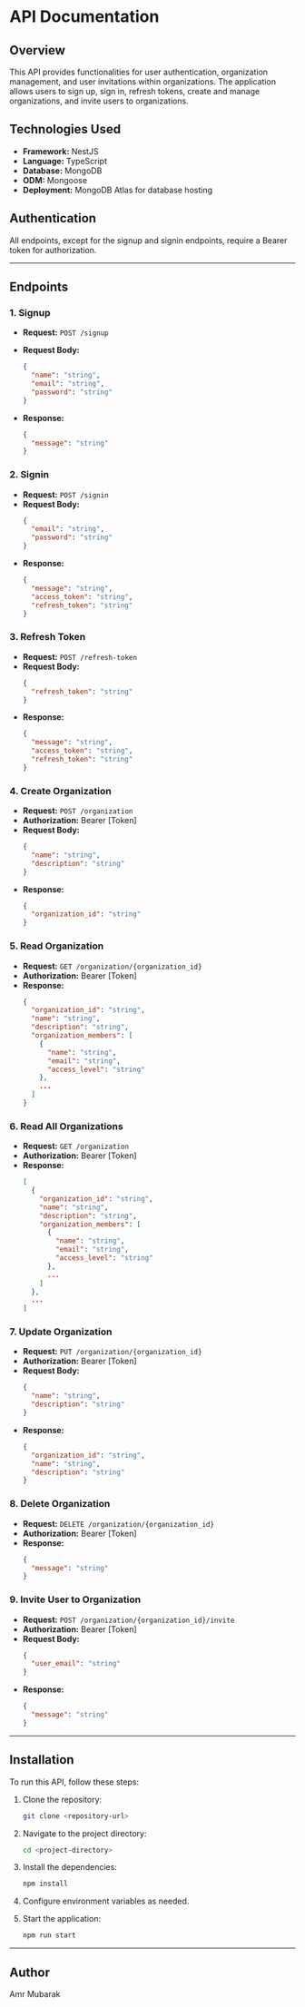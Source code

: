 # API Documentation

## Overview

This API provides functionalities for user authentication, organization management, and user invitations within organizations. The application allows users to sign up, sign in, refresh tokens, create and manage organizations, and invite users to organizations.

## Technologies Used

- **Framework:** NestJS
- **Language:** TypeScript
- **Database:** MongoDB
- **ODM:** Mongoose
- **Deployment:** MongoDB Atlas for database hosting

## Authentication

All endpoints, except for the signup and signin endpoints, require a Bearer token for authorization.

---

## Endpoints

### 1. Signup

- **Request:** `POST /signup`
- **Request Body:**

  ```json
  {
    "name": "string",
    "email": "string",
    "password": "string"
  }
  ```

- **Response:**
  ```json
  {
    "message": "string"
  }
  ```

### 2. Signin

- **Request:** `POST /signin`
- **Request Body:**
  ```json
  {
    "email": "string",
    "password": "string"
  }
  ```
- **Response:**
  ```json
  {
    "message": "string",
    "access_token": "string",
    "refresh_token": "string"
  }
  ```

### 3. Refresh Token

- **Request:** `POST /refresh-token`
- **Request Body:**
  ```json
  {
    "refresh_token": "string"
  }
  ```
- **Response:**
  ```json
  {
    "message": "string",
    "access_token": "string",
    "refresh_token": "string"
  }
  ```

### 4. Create Organization

- **Request:** `POST /organization`
- **Authorization:** Bearer [Token]
- **Request Body:**
  ```json
  {
    "name": "string",
    "description": "string"
  }
  ```
- **Response:**
  ```json
  {
    "organization_id": "string"
  }
  ```

### 5. Read Organization

- **Request:** `GET /organization/{organization_id}`
- **Authorization:** Bearer [Token]
- **Response:**
  ```json
  {
    "organization_id": "string",
    "name": "string",
    "description": "string",
    "organization_members": [
      {
        "name": "string",
        "email": "string",
        "access_level": "string"
      },
      ...
    ]
  }
  ```

### 6. Read All Organizations

- **Request:** `GET /organization`
- **Authorization:** Bearer [Token]
- **Response:**
  ```json
  [
    {
      "organization_id": "string",
      "name": "string",
      "description": "string",
      "organization_members": [
        {
          "name": "string",
          "email": "string",
          "access_level": "string"
        },
        ...
      ]
    },
    ...
  ]
  ```

### 7. Update Organization

- **Request:** `PUT /organization/{organization_id}`
- **Authorization:** Bearer [Token]
- **Request Body:**
  ```json
  {
    "name": "string",
    "description": "string"
  }
  ```
- **Response:**
  ```json
  {
    "organization_id": "string",
    "name": "string",
    "description": "string"
  }
  ```

### 8. Delete Organization

- **Request:** `DELETE /organization/{organization_id}`
- **Authorization:** Bearer [Token]
- **Response:**
  ```json
  {
    "message": "string"
  }
  ```

### 9. Invite User to Organization

- **Request:** `POST /organization/{organization_id}/invite`
- **Authorization:** Bearer [Token]
- **Request Body:**
  ```json
  {
    "user_email": "string"
  }
  ```
- **Response:**
  ```json
  {
    "message": "string"
  }
  ```

---

## Installation

To run this API, follow these steps:

1. Clone the repository:

   ```bash
   git clone <repository-url>
   ```

2. Navigate to the project directory:

   ```bash
   cd <project-directory>
   ```

3. Install the dependencies:

   ```bash
   npm install
   ```

4. Configure environment variables as needed.

5. Start the application:
   ```bash
   npm run start
   ```

---

## Author

Amr Mubarak

```

```
